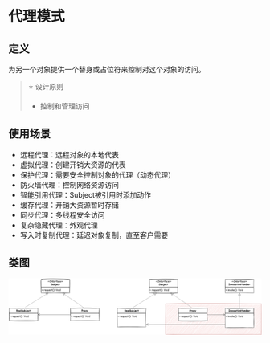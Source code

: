 # 代理模式

## 定义
为另一个对象提供一个替身或占位符来控制对这个对象的访问。

> ⭐ 设计原则
> - 控制和管理访问

## 使用场景
- 远程代理：远程对象的本地代表
- 虚拟代理：创建开销大资源的代表
- 保护代理：需要安全控制对象的代理（动态代理）
- 防火墙代理：控制网络资源访问
- 智能引用代理：Subject被引用时添加动作
- 缓存代理：开销大资源暂时存储
- 同步代理：多线程安全访问
- 复杂隐藏代理：外观代理
- 写入时复制代理：延迟对象复制，直至客户需要

## 类图
![](img/proxy_pattern.svg)
